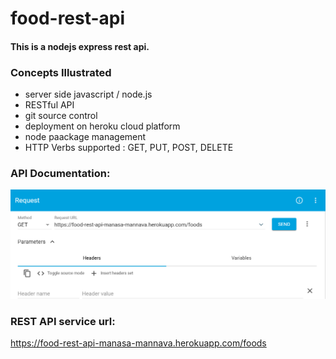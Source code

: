 # food-rest-api

#### This is a nodejs express rest api. 

### Concepts Illustrated

* server side javascript / node.js
* RESTful API
* git source control
* deployment on heroku cloud platform
* node paackage management
* HTTP Verbs supported : GET, PUT, POST, DELETE

### API Documentation:

![get all req](https://github.com/mmannava/HTTP-VERBS-Req-Res/blob/master/Get_all_req.PNG)

### REST API service url:
https://food-rest-api-manasa-mannava.herokuapp.com/foods


